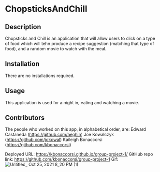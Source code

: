 # ChopsticksAndChill
  
## Description
Chopsticks and Chill is an application that will allow users to click on a type of food which will tehn produce a recipe suggestion (matching that type of food), and a random movie to watch with the meal.
  
## Installation
There are no installations required.

## Usage
This application is used for a night in, eating and watching a movie.

## Contributors
The people who worked on this app, in alphabetical order, are:
Edward Castaneda (https://github.com/aeghin)
Joe Kowalczyk (https://github.com/jdkowal)
Kaileigh Bonaccorsi (https://github.com/kbonaccorsi)

Deployed URL: https://kbonaccorsi.github.io/group-project-1/
GitHub repo link: https://github.com/kbonaccorsi/group-project-1
Gif: ![Untitled_ Oct 25, 2021 8_20 PM (1)](https://user-images.githubusercontent.com/86372011/138792816-28729a8d-c76f-44ce-85e8-c3a3b3d02d91.gif)
